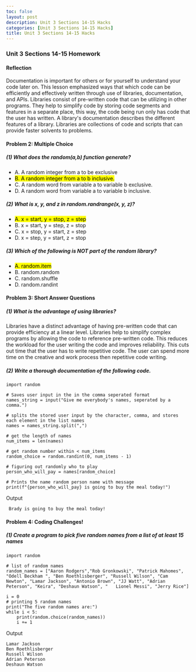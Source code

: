 ```yaml
---
toc: false
layout: post
description: Unit 3 Sections 14-15 Hacks
categories: [Unit 3 Sections 14-15 Hacks]
title: Unit 3 Sections 14-15 Hacks
---
```


### Unit 3 Sections 14-15 Homework
#### Reflection
Documentation is important for others or for yourself to understand your code later on. This lesson emphasized ways that which code can be efficiently and effectively written through use of libraries, documentation, and APIs. Libraries consist of pre-written code that can be utilizing in other programs. They help to simplify code by storing code segments and features in a separate place, this way, the code being run only has code that the user has written. A library's documentation describes the different features of a library.  Libraries are collections of code and scripts that can provide faster solvents to problems. 


#### Problem 2: Multiple Choice

##### (1) What does the random(a,b) function generate?
- A. A random integer from a to be exclusive
- <mark>B. A random integer from a to b inclusive.</mark>
- C. A random word from variable a to variable b exclusive.
- D. A random word from variable a to variable b inclusive.

##### (2) What is x, y, and z in random.randrange(x, y, z)?

- <mark> A. x = start, y = stop, z = step</mark>
- B. x = start, y = step, z = stop
- C. x = stop, y = start, z = step
- D. x = step, y = start, z = stop

##### (3) Which of the following is NOT part of the random library?

-  <mark> A. random.item </mark>
- B. random.random
- C. random.shuffle
- D. random.randint

#### Problem 3:  Short Answer Questions

##### (1) What is the advantage of using libraries?
Libraries have a distinct advantage of having pre-written code that can provide efficiency at a linear level. Libraries help to simplify complex programs by allowing the code to reference pre-written code. This reduces the workload for the user writing the code and improves reliability. This cuts out time that the user has to write repetitive code. The user can spend more time on the creative and work process then repetitive code writing.

##### (2) Write a thorough documentation of the following code.
```
import random 

# Saves user input in the in the comma seperated format
names_string = input("Give me everybody's names, seperated by a comma.")

# splits the stored user input by the character, comma, and stores each element in the list names
names = names_string.split(",")

# get the length of names
num_items = len(names)

# get random number within < num_items
random_choice = random.randint(0, num_items - 1)

# figuring out randomly who to play
person_who_will_pay = names[random_choice]

# Prints the name random person name with message
print(f"{person_who_will_pay} is going to buy the meal today!")
```
Output
```
 Brady is going to buy the meal today!
``` 

#### Problem 4:  Coding Challenges!

##### (1) Create a program to pick five random names from a list of at least 15 names
```
import random

# list of random names
random_names = ["Aaron Rodgers","Rob Gronkowski", "Patrick Mahomes", "Odell Beckham ", "Ben Roethlisberger", "Russell Wilson", "Cam Newton", "Lamar Jackson", "Antonio Brown", "JJ Watt", "Adrian Peterson", "Keira", "Deshaun Watson", "	Lionel Messi", "Jerry Rice"] 

i = 0
# printing 5 random names
print("The five random names are:")
while i < 5:
    print(random.choice(random_names))
    i += 1
```
Output

```
Lamar Jackson
Ben Roethlisberger
Russell Wilson
Adrian Peterson
Deshaun Watson
```
